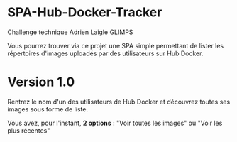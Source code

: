 # SPA-Hub-Docker-Tracker
Challenge technique Adrien Laigle GLIMPS

Vous pourrez trouver via ce projet une SPA simple permettant de lister les répertoires d'images uploadés par des utilisateurs sur Hub Docker.

# Version 1.0

Rentrez le nom d'un des utilisateurs de Hub Docker et découvrez toutes ses images sous forme de liste.

Vous avez, pour l'instant, **2 options** : "Voir toutes les images" ou "Voir les plus récentes"
